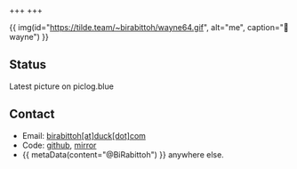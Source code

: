 +++
+++

{{ img(id="https://tilde.team/~birabittoh/wayne64.gif", alt="me", caption="🌯 wayne") }}

## Status
<div id="statuscafe"><div id="statuscafe-username"></div><blockquote id="statuscafe-content"></blockquote></div><script src="https://status.cafe/current-status.js?name=birabittoh" defer></script>


<span onClick="const x = document.getElementById('piclog'); x.style.display = (x.style.display == 'none' ? 'unset' : 'none');">Latest picture on piclog.blue</span>
<div id="piclog" style="display: none;">{{ img(id="https://piclog.blue/latest.php?id=105", alt="piclog.blue") }}</div>


## Contact
  - Email: [birabittoh[at]duck[dot]com](mailto:birabittoh@duck.com)
  - Code: [github](https://github.com/BiRabittoh), [mirror](https://git.birabittoh.duckdns.org)
  - {{ metaData(content="@BiRabittoh") }} anywhere else.
